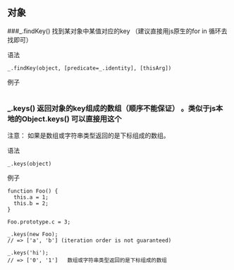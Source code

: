 ## 对象

###_.findKey()  找到某对象中某值对应的key （建议直接用js原生的for in 循环去找即可）

语法


```
_.findKey(object, [predicate=_.identity], [thisArg])
```



例子


```

```




### _.keys() 返回对象的key组成的数组（顺序不能保证） 。类似于js本地的Object.keys() 可以直接用这个

注意：
如果是数组或字符串类型返回的是下标组成的数组。

语法

```
_.keys(object)
```

例子


```
function Foo() {
  this.a = 1;
  this.b = 2;
}
 
Foo.prototype.c = 3;
 
_.keys(new Foo);
// => ['a', 'b'] (iteration order is not guaranteed)
 
_.keys('hi');
// => ['0', '1']   数组或字符串类型返回的是下标组成的数组
```



